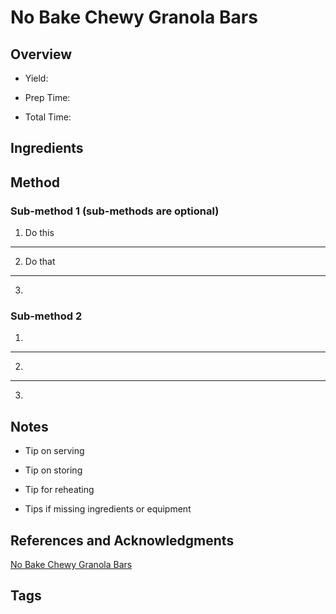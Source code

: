 # No Bake Chewy Granola Bars

## Overview

- Yield:

- Prep Time:

- Total Time:

## Ingredients



## Method

### Sub-method 1 (sub-methods are optional)

1. Do this
---
2. Do that
---
3.

### Sub-method 2

1.
---
2.
---
3.

## Notes

- Tip on serving

- Tip on storing

- Tip for reheating

- Tips if missing ingredients or equipment

## References and Acknowledgments

[No Bake Chewy Granola Bars](http://backtothecuttingboard.com/dessert/no-bake-chewy-granola-bars/)

## Tags


